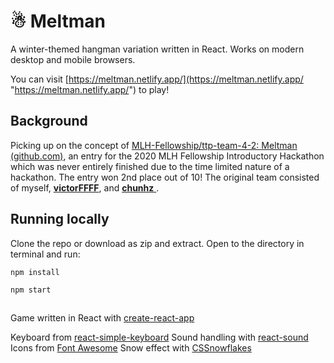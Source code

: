 # ☃ Meltman
A winter-themed hangman variation written in React. Works on modern desktop and mobile browsers.

You can visit [https://meltman.netlify.app/](https://meltman.netlify.app/ "https://meltman.netlify.app/") to play!

## Background

Picking up on the concept of [MLH-Fellowship/ttp-team-4-2: Meltman (github.com)](https://github.com/MLH-Fellowship/ttp-team-4-2), an entry for the 2020 MLH Fellowship Introductory Hackathon which was never entirely finished due to the time limited nature of a hackathon. 
The entry won 2nd place out of 10! 
The original team consisted of myself, [**victorFFFF**](https://github.com/victorFFFF), and [**chunhz** ](https://github.com/chunhz).

## Running locally
Clone the repo or download as zip and extract. Open to the directory in terminal and run:

```npm install```

```npm start```

##

Game written in React with [create-react-app](https://create-react-app.dev/ "https://create-react-app.dev")

Keyboard from [react-simple-keyboard](https://www.npmjs.com/package/react-simple-keyboard)
Sound handling with [react-sound](https://www.npmjs.com/package/react-sound)
Icons from [Font Awesome](https://fontawesome.com/)
Snow effect with [CSSnowflakes](https://pajasevi.github.io/CSSnowflakes/)
